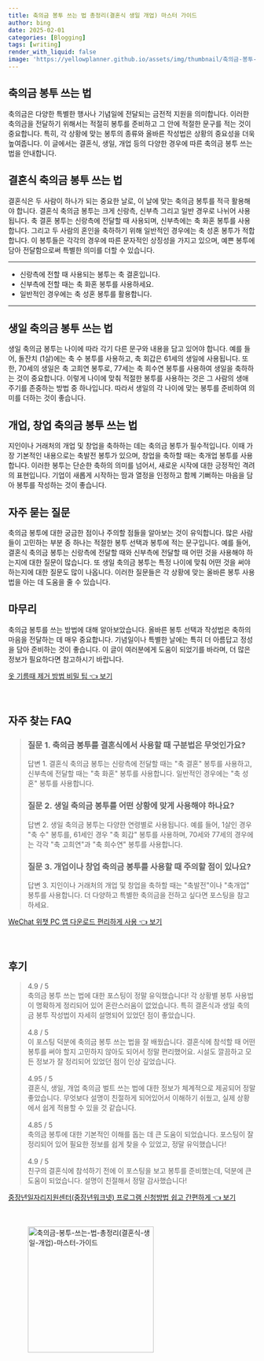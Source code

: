 ```yaml
---
title: 축의금 봉투 쓰는 법 총정리(결혼식 생일 개업) 마스터 가이드
author: bing
date: 2025-02-01
categories: [Blogging]
tags: [writing]
render_with_liquid: false
image: 'https://yellowplanner.github.io/assets/img/thumbnail/축의금-봉투-쓰는-법-총정리(결혼식-생일-개업)-마스터-가이드.webp'
---
```



<h2 id='축의금_봉투_쓰는_법'>축의금 봉투 쓰는 법</h2>

<p>축의금은 다양한 특별한 행사나 기념일에 전달되는 금전적 지원을 의미합니다. 이러한 축의금을 전달하기 위해서는 적절히 봉투를 준비하고 그 안에 적절한 문구를 적는 것이 중요합니다. 특히, 각 상황에 맞는 봉투의 종류와 올바른 작성법은 상황의 중요성을 더욱 높여줍니다. 이 글에서는 결혼식, 생일, 개업 등의 다양한 경우에 따른 축의금 봉투 쓰는 법을 안내합니다.</p>

<h2 id='결혼식_축의금_봉투'>결혼식 축의금 봉투 쓰는 법</h2>

<p>결혼식은 두 사람이 하나가 되는 중요한 날로, 이 날에 맞는 축의금 봉투를 적극 활용해야 합니다. 결혼식 축의금 봉투는 크게 신랑측, 신부측 그리고 일반 경우로 나뉘어 사용됩니다. 축 결혼 봉투는 신랑측에 전달할 때 사용되며, 신부측에는 축 화혼 봉투를 사용합니다. 그리고 두 사람의 혼인을 축하하기 위해 일반적인 경우에는 축 성혼 봉투가 적합합니다. 이 봉투들은 각각의 경우에 따른 문자적인 상징성을 가지고 있으며, 예쁜 봉투에 담아 전달함으로써 특별한 의미를 더할 수 있습니다.</p>

<hr />

<ul>
    <li>신랑측에 전할 때 사용되는 봉투는 축 결혼입니다.</li>
    <li>신부측에 전할 때는 축 화혼 봉투를 사용하세요.</li>
    <li>일반적인 경우에는 축 성혼 봉투를 활용합니다.</li>
</ul>

<hr />

<h2 id='생일_축의금_봉투'>생일 축의금 봉투 쓰는 법</h2>

<p>생일 축의금 봉투는 나이에 따라 각기 다른 문구와 내용을 담고 있어야 합니다. 예를 들어, 돌잔치 (1살)에는 축 수 봉투를 사용하고, 축 회갑은 61세의 생일에 사용됩니다. 또한, 70세의 생일은 축 고희연 봉투로, 77세는 축 희수연 봉투를 사용하여 생일을 축하하는 것이 중요합니다. 이렇게 나이에 맞춰 적절한 봉투를 사용하는 것은 그 사람의 생애 주기를 존중하는 방법 중 하나입니다. 따라서 생일의 각 나이에 맞는 봉투를 준비하여 의미를 더하는 것이 좋습니다.</p>

<h2 id='개업_창업_축의금_봉투'>개업, 창업 축의금 봉투 쓰는 법</h2>

<p>지인이나 거래처의 개업 및 창업을 축하하는 데는 축의금 봉투가 필수적입니다. 이때 가장 기본적인 내용으로는 축발전 봉투가 있으며, 창업을 축하할 때는 축개업 봉투를 사용합니다. 이러한 봉투는 단순한 축하의 의미를 넘어서, 새로운 시작에 대한 긍정적인 격려의 표현입니다. 기업이 새롭게 시작하는 땀과 열정을 인정하고 함께 기뻐하는 마음을 담아 봉투를 작성하는 것이 좋습니다.</p>

<h2 id='자주_묻는_질문'>자주 묻는 질문</h2>

<p>축의금 봉투에 대한 궁금한 점이나 주의할 점들을 알아보는 것이 유익합니다. 많은 사람들이 고민하는 부분 중 하나는 적절한 봉투 선택과 봉투에 적는 문구입니다. 예를 들어, 결혼식 축의금 봉투는 신랑측에 전달할 때와 신부측에 전달할 때 어떤 것을 사용해야 하는지에 대한 질문이 많습니다. 또 생일 축의금 봉투는 특정 나이에 맞춰 어떤 것을 써야 하는지에 대한 질문도 많이 나옵니다. 이러한 질문들은 각 상황에 맞는 올바른 봉투 사용법을 아는 데 도움을 줄 수 있습니다.</p>

<h2 id='마무리'>마무리</h2>

<p>축의금 봉투를 쓰는 방법에 대해 알아보았습니다. 올바른 봉투 선택과 작성법은 축하의 마음을 전달하는 데 매우 중요합니다. 기념일이나 특별한 날에는 특히 더 아름답고 정성을 담아 준비하는 것이 좋습니다. 이 글이 여러분에게 도움이 되었기를 바라며, 더 많은 정보가 필요하다면 참고하시기 바랍니다.</p>


<p><a class="click-button" title="옷 기름때 제거 방법 비밀 팁" href="https://yellowplanner.github.io/posts/%EC%98%B7-%EA%B8%B0%EB%A6%84%EB%95%8C-%EC%A0%9C%EA%B1%B0-%EB%B0%A9%EB%B2%95-%EB%B9%84%EB%B0%80-%ED%8C%81/" rel="dofollow">옷 기름때 제거 방법 비밀 팁 👈 보기</a></p><br>
<h2 id='자주_찾는_FAQ'>자주 찾는 FAQ</h2>
<div itemscope="" itemtype="https://schema.org/FAQPage"> 
<blockquote> 
<div itemscope="" itemprop="mainEntity" itemtype="https://schema.org/Question"> 
<h3 itemprop="name">질문 1. 축의금 봉투를 결혼식에서 사용할 때 구분법은 무엇인가요?</h3> 
<div itemscope="" itemprop="acceptedAnswer" itemtype="https://schema.org/Answer"> 
<span itemprop="text"> 
<p>답변 1. 결혼식 축의금 봉투는 신랑측에 전달할 때는 "축 결혼" 봉투를 사용하고, 신부측에 전달할 때는 "축 화혼" 봉투를 사용합니다. 일반적인 경우에는 "축 성혼" 봉투를 사용합니다.</p> 
</span> 
</div> 
</div> 

<div itemscope="" itemprop="mainEntity" itemtype="https://schema.org/Question"> 
<h3 itemprop="name">질문 2. 생일 축의금 봉투를 어떤 상황에 맞게 사용해야 하나요?</h3> 
<div itemscope="" itemprop="acceptedAnswer" itemtype="https://schema.org/Answer"> 
<span itemprop="text"> 
<p>답변 2. 생일 축의금 봉투는 다양한 연령별로 사용됩니다. 예를 들어, 1살인 경우 "축 수" 봉투를, 61세인 경우 "축 회갑" 봉투를 사용하며, 70세와 77세의 경우에는 각각 "축 고희연"과 "축 희수연" 봉투를 사용합니다.</p> 
</span> 
</div> 
</div> 

<div itemscope="" itemprop="mainEntity" itemtype="https://schema.org/Question"> 
<h3 itemprop="name">질문 3. 개업이나 창업 축의금 봉투를 사용할 때 주의할 점이 있나요?</h3> 
<div itemscope="" itemprop="acceptedAnswer" itemtype="https://schema.org/Answer"> 
<span itemprop="text"> 
<p>답변 3. 지인이나 거래처의 개업 및 창업을 축하할 때는 "축발전"이나 "축개업" 봉투를 사용합니다. 더 다양하고 특별한 축의금을 전하고 싶다면 포스팅을 참고하세요.</p> 
</span> 
</div> 
</div> 
</blockquote> 
</div>
<p><a class="click-button" title="WeChat 위챗 PC 앱 다운로드 편리하게 사용" href="https://yellowplanner.github.io/posts/WeChat-%EC%9C%84%EC%B1%97-PC-%EC%95%B1-%EB%8B%A4%EC%9A%B4%EB%A1%9C%EB%93%9C-%ED%8E%B8%EB%A6%AC%ED%95%98%EA%B2%8C-%EC%82%AC%EC%9A%A9/" rel="dofollow">WeChat 위챗 PC 앱 다운로드 편리하게 사용 👈 보기</a></p><br>
<h2 id='후기'>후기</h2>
<div itemscope itemtype="https://schema.org/Product">
  <blockquote>
  <div itemprop="review" itemscope itemtype="https://schema.org/Review">
      <div itemprop="reviewRating" itemscope itemtype="https://schema.org/Rating"> <span itemprop="ratingValue">4.9</span> / <span itemprop="bestRating">5</span> </div>
      <span itemprop="reviewBody">축의금 봉투 쓰는 법에 대한 포스팅이 정말 유익했습니다! 각 상황별 봉투 사용법이 명확하게 정리되어 있어 혼란스러움이 없었습니다. 특히 결혼식과 생일 축의금 봉투 작성법이 자세히 설명되어 있었던 점이 좋았습니다.</span>
  </div>
  <br>
  <div itemprop="review" itemscope itemtype="https://schema.org/Review">
      <div itemprop="reviewRating" itemscope itemtype="https://schema.org/Rating"> <span itemprop="ratingValue">4.8</span> / <span itemprop="bestRating">5</span> </div>
      <span itemprop="reviewBody">이 포스팅 덕분에 축의금 봉투 쓰는 법을 잘 배웠습니다. 결혼식에 참석할 때 어떤 봉투를 써야 할지 고민하지 않아도 되어서 정말 편리했어요. 시설도 깔끔하고 모든 정보가 잘 정리되어 있었던 점이 인상 깊었습니다.</span>
  </div>
  <br>
  <div itemprop="review" itemscope itemtype="https://schema.org/Review">
      <div itemprop="reviewRating" itemscope itemtype="https://schema.org/Rating"> <span itemprop="ratingValue">4.95</span> / <span itemprop="bestRating">5</span> </div>
      <span itemprop="reviewBody">결혼식, 생일, 개업 축의금 벌트 쓰는 법에 대한 정보가 체계적으로 제공되어 정말 좋았습니다. 무엇보다 설명이 친절하게 되어있어서 이해하기 쉬웠고, 실제 상황에서 쉽게 적용할 수 있을 것 같습니다.</span>
  </div>
  <br>
  <div itemprop="review" itemscope itemtype="https://schema.org/Review">
      <div itemprop="reviewRating" itemscope itemtype="https://schema.org/Rating"> <span itemprop="ratingValue">4.85</span> / <span itemprop="bestRating">5</span> </div>
      <span itemprop="reviewBody">축의금 봉투에 대한 기본적인 이해를 돕는 데 큰 도움이 되었습니다. 포스팅이 잘 정리되어 있어 필요한 정보를 쉽게 찾을 수 있었고, 정말 유익했습니다!</span>
  </div>
  <br>
  <div itemprop="review" itemscope itemtype="https://schema.org/Review">
      <div itemprop="reviewRating" itemscope itemtype="https://schema.org/Rating"> <span itemprop="ratingValue">4.9</span> / <span itemprop="bestRating">5</span> </div>
      <span itemprop="reviewBody">친구의 결혼식에 참석하기 전에 이 포스팅을 보고 봉투를 준비했는데, 덕분에 큰 도움이 되었습니다. 설명이 친절해서 정말 감사했습니다!</span>
  </div>
  </blockquote>
</div>
<p><a class="click-button" title="중장년일자리지원센터(중장년워크넷) 프로그램 신청방법 쉽고 간편하게" href="https://yellowplanner.github.io/posts/%EC%A4%91%EC%9E%A5%EB%85%84%EC%9D%BC%EC%9E%90%EB%A6%AC%EC%A7%80%EC%9B%90%EC%84%BC%ED%84%B0(%EC%A4%91%EC%9E%A5%EB%85%84%EC%9B%8C%ED%81%AC%EB%84%B7)-%ED%94%84%EB%A1%9C%EA%B7%B8%EB%9E%A8-%EC%8B%A0%EC%B2%AD%EB%B0%A9%EB%B2%95-%EC%89%BD%EA%B3%A0-%EA%B0%84%ED%8E%B8%ED%95%98%EA%B2%8C/" rel="dofollow">중장년일자리지원센터(중장년워크넷) 프로그램 신청방법 쉽고 간편하게 👈 보기</a></p><br>
<figure class="image"><img src="https://yellowplanner.github.io/assets/img/thumbnail/축의금-봉투-쓰는-법-총정리(결혼식-생일-개업)-마스터-가이드.webp" alt="축의금-봉투-쓰는-법-총정리(결혼식-생일-개업)-마스터-가이드" width="256" height="256"></figure>